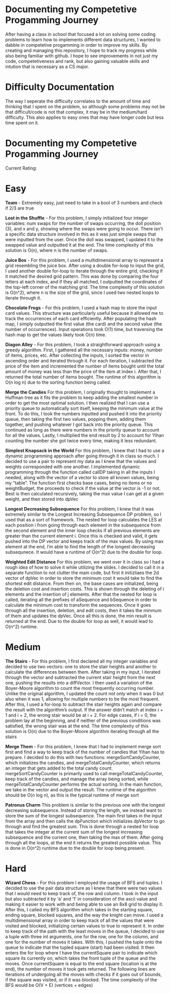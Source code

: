 # Documenting my Competetive Progamming Journey
After having a class in school that focused a lot on solving some coding problems to learn how to implements different data structures, I wanted to dabble in competetive progamming in order to improve my skills. By creating and managing this repository, I hope to track my progress while also being familiar with github. I hope to see improvements in not just my code, competetiveness and rank, but also gaining valuable skills and intution that is necessary as a CS major. 

# Difficulty Documentation
The way I seperate the difficulty correlates to the amount of time and thinking that I spent on the problem, so although some problems may not be that difficult/code is not that complex, it may be in the medium/hard difficulty. This also applies to easy ones that may have longer code but less time spent on it.

# Documenting my Competetive Progamming Journey
Current Rating:

# Easy
**Team** - Extremely easy, just need to take in a bool of 3 numbers and check if 2/3 are true<br>

**Lost in the Shuffle** - For this problem, I simply initialized four integer variables: num swaps for the
number of swaps occurring, the doll position (3), and x and y, showing where
the swaps were going to occur. There isn’t a specific data structure involved in
this as it was just simple swaps that were inputted from the user. Once the doll
was swapped, I updated it to the swapped value and outputted it at the end.
The time complexity of this solution is O(n), where n is the number of swaps. <br>

**Juice Box** - For this problem, I used a multidimensional array to represent a grid resembling
the juice box. After using a double for-loop to input the grid, I used another
double for-loop to iterate through the entire grid, checking if it matched the
desired grid pattern. This was done by comparing the four letters at each index,
and if they all matched, I outputted the coordinates of the top-left corner of
the matching grid. The time complexity of this solution is O(n^2), where n is
the size of the grid, since I used two nested loops to iterate through it. <br>

**Chocolate Frogs** - For this problem, I used a hash map to store the input card values. This
structure was particularly useful because it allowed me to track the occurrences
of each card efficiently. After populating the hash map, I simply outputted the
first value (the card) and the second value (the number of occurrences). Input
operations took O(1) time, but traversing the hash map to get the values likely
took O(n) time. <br>

**Diagon Alley** - For this problem, I took a straightforward approach using a greedy algorithm.
First, I gathered all the necessary inputs: money, number of items, prices, etc.
After collecting the inputs, I sorted the vector in ascending order and iterated
through it. For each iteration, I subtracted the price of the item and incremented
the number of items bought until the total amount of money was less than the
price of the item at index i. After that, I returned the total number of items
bought. The runtime of this algorithm is O(n log n) due to the sorting function
being called. <br>

**Merge the Candies** For this problem, I originally thought to implement a Huffman tree as it fits the
problem to keep adding the smallest number in order to get the most optimal solution. I then realized that I can use a priority queue to automatically sort itself,
keeping the minimum value at the front. To do this, I took the numbers inputted
and pushed it into the priority queue, then taking the first two values, popping
them, adding them together, and pushing whatever I got back into the priority
queue. This continued as long as there were numbers in the priority queue to
account for all the values. Lastly, I multiplied the end result by 2 to account
for Yihan counting the number she got twice every time, making it less redundant. <br>

**Simplest Knapsack in the World** For this problem, I knew that I had to use a dynamic programming approach
after going through it in class so much. I decided to use a pair to represent my data as I knew that the values and weights corresponded with one
another. I implemented dynamic programming through the function called
callDP taking in all the inputs I needed, along with the vector of a vector
to store all known values, being my “table”. The function first checks base
cases, being no items or no weightBudget, the proceeds to check if the value
at the vector is -1 or not. Best is then calculated recursively, taking the max
value I can get at a given weight, and then stored into dpVec <br>

**Longest Decreasing Subsequence** For this problem, I knew that it was extremely similar to the Longest Increasing
Subsequence DP problem, so I used that as a sort of framework. The nested
for loop calculates the LES at each position i from going through each element
in the subsequence from the second element and the inner loop checks if all
previous elements are greater than the current element i. Once this is checked
and valid, it gets pushed into the DP vector and keeps track of the max values.
By using max element at the end, I’m able to find the length of the longest
decreasing subsequnece. It would have a runtime of O(n^2) due to the double for loop. <br>

**Weighted Edit Distance** For this problem, we went over it in class so I had a rough idea of how to solve it
while utilizing the slides. I decided to call it in a separate function to not clutter
the main code, but first it initizliaes the 2d vector of dpVec in order to store the
minimum cost it would take to find the shortest edit distance. From then on,
the base cases are initialized, being the deletion cost and insertion costs. This is
shown through the deleting of i elements and the insertion of j elements. After
that the nested for loop is called, iterating all the prefixes of aSequence and
bSequence in order to calculate the minimum cost to transform the sequences.
Once it goes through all the insertion, deletion, and edit costs, then it takes the
minmum of them and updates the dpVec. Once all this is done, the min result
is returned at the end. Due to the double for loop as well, it would lead to
O(n^2) runtime. <br>


# Medium
**The Stairs** - For this problem, I first declared all my integer variables and decided to use two
vectors: one to store the stair heights and another to calculate the differences
between them. After taking in my input, I iterated through the vector and
subtracted the current stair height from the next one, pushing the results into
a diffVector. I then used a variation of the Boyer-Moore algorithm to count
the most frequently occurring number. Unlike the original algorithm, I updated
the count not only when it was 0 but also when it was 1, allowing for multiple
numbers to be the most frequent. After this, I used a for-loop to subtract the
stair heights again and compare the result with the algorithm’s output. If the
answer didn’t match at index i + 1 and i + 2, the wrong stair would be at i + 2.
For edge cases, if i = 0, the problem lay at the beginning, and if neither of
the previous conditions was satisfied, the wrong stair was at the end. The time
complexity of this solution is O(n) due to the Boyer-Moore algorithm iterating
through all the stairs <br>

**Merge Them** - For this problem, I knew that I had to implement merge sort first and find a
way to keep track of the number of candies that Yihan has to prepare. I decided to do this with two functions: mergeSortCandyCounter, which initializes
the candies, and mergeTotalCandyCounter, which returns an integer that gets
added to the total candy count. mergeSortCandyCounter is primarily used to
call mergeTotalCandyCounter, keep track of the candies, and manage the array
being sorted, while mergeTotalCandyCounter performs the actual sorting.
In the main function, we take in the vector and output the result. The
runtime of the algorithm should be O(n log n), as this is the typical runtime of
merge sort <br>

**Patronus Charm** This problem is similar to the previous one with the longest decreasing subsequence. Instead of storing the length, we instead want to store the sum of the longest subsequence. The main first takes in the input from the array and then calls the dpFunction which initializes dpVector to go through and find the greatest sum. This is done through a nested for loop that takes the integer at the current sum of the longest increasing subsequence and the current one, then  taking the max of them. After going through all the loops, at the end it returns the greatest possible value. This is done in O(n^2) runtime due to the double for loop being present. <br>


# Hard
**Wizard Chess** - For this
problem I employed the usage of BFS and tuples. I decided to use the pair data
structure as I knew that there were two values that I would need to keep track
of, the row and column. I took in the input but also subtracted it by ‘a’ and ‘1’
in consideration of the ascii value and making it easier to work with and being
able to use an 8x8 grid to display it. After this, I called my BFS algorithm
which takes in the starting square, ending square, blocked squares, and the way
the knight can move. I used a multidimensional array in order to keep track of
all the values that were visited and blocked, initializing certain values to true
to represent it. In order to keep track of the path with the least moves in the
queue, I decided to use a tuple with three int arguments, one for the row, one
for the column, and one for the number of moves it takes. With this, I pushed
the tuple onto the queue to indicate that the tupled square (start) had been visited. It then enters the for loop where I have the currentSquare pair to indicate
which square its currently on, which takes the front tuple of the queue and the
moves. Once currentSquare is equal to the end square (location is at the end),
the number of moves it took gets returned. The following lines are iterations of
undergoing all the moves with checks if it goes out of bounds, if the square was
visited, or if it was blocked. The time complexity of the BFS would be O(V +
E) (vertices + edges)
